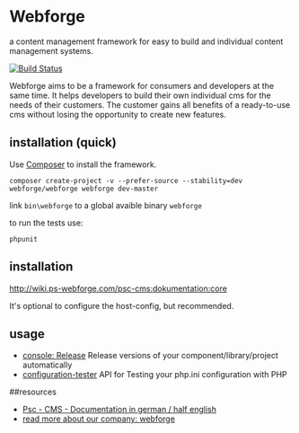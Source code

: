 # Webforge
a content management framework for easy to build and individual content management systems.

[![Build Status](https://secure.travis-ci.org/webforge-labs/webforge.png)](http://travis-ci.org/pscheit/webforge)

Webforge aims to be a framework for consumers and developers at the same time. It helps developers to build their own individual cms for the needs of their customers. The customer gains all benefits of a ready-to-use cms without losing the opportunity to create new features.

## installation (quick)
Use [Composer](http://getcomposer.org) to install the framework.
```
composer create-project -v --prefer-source --stability=dev webforge/webforge webforge dev-master
```

link `bin\webforge` to a global avaible binary `webforge`

to run the tests use:
```
phpunit
```

## installation

http://wiki.ps-webforge.com/psc-cms:dokumentation:core

It's optional to configure the host-config, but recommended.

## usage

  - [console: Release](docs/console.md) Release versions of your component/library/project automatically
  - [configuration-tester](docs/configuration-tester.md) API for Testing your php.ini configuration with PHP


##resources
  - [Psc - CMS - Documentation in german / half english](http://wiki.ps-webforge.com/psc-cms:start)
  - [read more about our company: webforge](http://www.ps-webforge.com)
